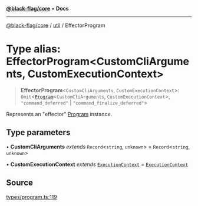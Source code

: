 [**@black-flag/core**](../../README.md) • **Docs**

***

[@black-flag/core](../../README.md) / [util](../README.md) / EffectorProgram

# Type alias: EffectorProgram\<CustomCliArguments, CustomExecutionContext\>

> **EffectorProgram**\<`CustomCliArguments`, `CustomExecutionContext`\>: `Omit`\<[`Program`](Program.md)\<`CustomCliArguments`, `CustomExecutionContext`\>, `"command_deferred"` \| `"command_finalize_deferred"`\>

Represents an "effector" [Program](Program.md) instance.

## Type parameters

• **CustomCliArguments** *extends* `Record`\<`string`, `unknown`\> = `Record`\<`string`, `unknown`\>

• **CustomExecutionContext** *extends* [`ExecutionContext`](ExecutionContext.md) = [`ExecutionContext`](ExecutionContext.md)

## Source

[types/program.ts:119](https://github.com/Xunnamius/black-flag/blob/d4a156f70283118824ee7289456277508954660f/types/program.ts#L119)
